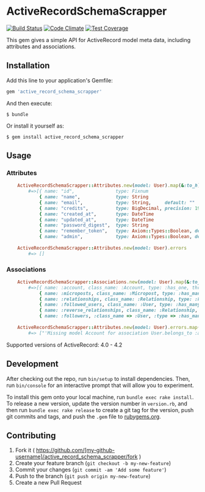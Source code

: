 # ActiveRecordSchemaScrapper
[![Build Status](https://travis-ci.org/zeisler/dissociated_introspection.svg)](https://travis-ci.org/zeisler/dissociated_introspection)
[![Code Climate](https://codeclimate.com/github/zeisler/active_record_schema_scrapper/badges/gpa.svg)](https://codeclimate.com/github/zeisler/active_record_schema_scrapper)
[![Test Coverage](https://codeclimate.com/github/zeisler/active_record_schema_scrapper/badges/coverage.svg)](https://codeclimate.com/github/zeisler/active_record_schema_scrapper/coverage)

This gem gives a simple API for ActiveRecord model meta data, including attributes and associations.

## Installation

Add this line to your application's Gemfile:

```ruby
gem 'active_record_schema_scrapper'
```

And then execute:

    $ bundle

Or install it yourself as:

    $ gem install active_record_schema_scrapper

## Usage

### Attributes
```ruby
    ActiveRecordSchemaScrapper::Attributes.new(model: User).map(&:to_h)
        #=>[{ name: "id",               type: Fixnum                                },
            { name: "name",             type: String                                },
            { name: "email",            type: String,     default: ""               },
            { name: "credits",          type: BigDecimal, precision: 19, scale: 6   },
            { name: "created_at",       type: DateTime                              },
            { name: "updated_at",       type: DateTime                              },
            { name: "password_digest",  type: String                                },
            { name: "remember_token",   type: Axiom::Types::Boolean, default: true  },
            { name: "admin",            type: Axiom::Types::Boolean, default: false }]
            
    ActiveRecordSchemaScrapper::Attributes.new(model: User).errors
        #=> []
```

### Associations
```ruby
    ActiveRecordSchemaScrapper::Associations.new(model: User).map(&:to_h)
        #=>[{ name: :account, class_name: :Account, type: :has_one, through: nil, source: nil, foreign_key: :user_id, join_table: nil, dependent: nil },
            { name: :microposts, class_name: :Micropost, type: :has_many, through: nil, source: nil, foreign_key: :user_id, join_table: nil, dependent: nil },
            { name: :relationships, class_name: :Relationship, type: :has_many, through: nil, source: nil, foreign_key: :follower_id, join_table: nil, dependent: :destroy },
            { name: :followed_users, class_name: :User, type: :has_many, through: :relationships, source: :followed, foreign_key: :followed_id, join_table: nil, dependent: nil },
            { name: :reverse_relationships, class_name: :Relationship, type: :has_many, through: nil, source: nil, foreign_key: :followed_id, join_table: nil, dependent: :destroy },
            { name: :followers, :class_name => :User, :type => :has_many, :through => :reverse_relationships, :source => :follower, :foreign_key => :follower_id, :join_table => nil, :dependent => nil }]
    
    ActiveRecordSchemaScrapper::Attributes.new(model: User).errors.map(&:message)
        #=> ["'Missing model Account for association User.belongs_to :account')"]
```

Supported versions of ActiveRecord: 4.0 - 4.2

## Development

After checking out the repo, run `bin/setup` to install dependencies. Then, run `bin/console` for an interactive prompt that will allow you to experiment.

To install this gem onto your local machine, run `bundle exec rake install`. To release a new version, update the version number in `version.rb`, and then run `bundle exec rake release` to create a git tag for the version, push git commits and tags, and push the `.gem` file to [rubygems.org](https://rubygems.org).

## Contributing

1. Fork it ( https://github.com/[my-github-username]/active_record_schema_scrapper/fork )
2. Create your feature branch (`git checkout -b my-new-feature`)
3. Commit your changes (`git commit -am 'Add some feature'`)
4. Push to the branch (`git push origin my-new-feature`)
5. Create a new Pull Request
